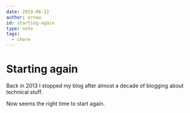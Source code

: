 ```yaml
---
date: 2019-06-22
author: arnau
id: starting-again
type: note
tags:
  - chore
---
```


# Starting again

Back in 2013 I stopped my blog after almost a decade of blogging about
technical stuff.

Now seems the right time to start again.
